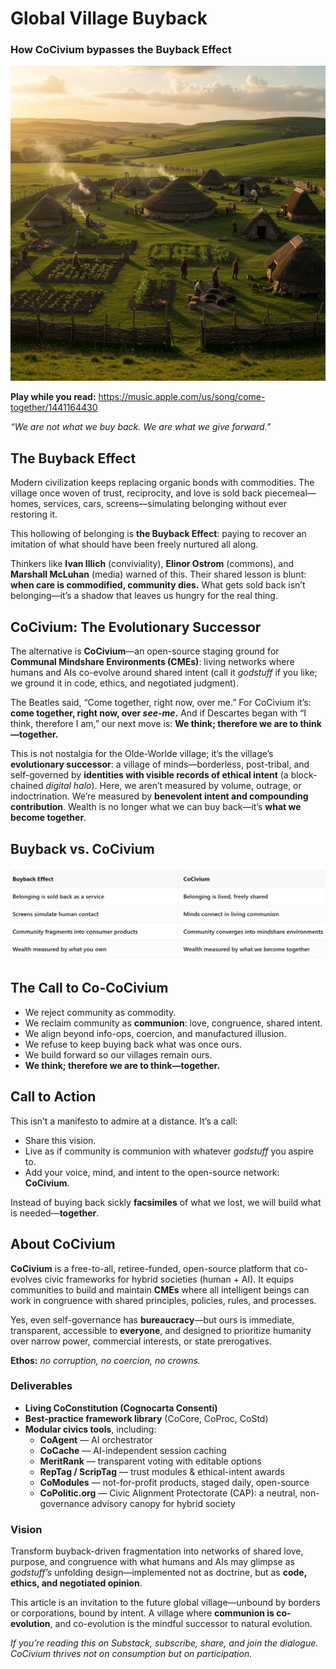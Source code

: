 # Global Village Buyback
### How CoCivium bypasses the Buyback Effect

![Hero image](insights/images/hero_global_village_buyback.png)

**Play while you read:** https://music.apple.com/us/song/come-together/1441164430

*“We are not what we buy back. We are what we give forward.”*

## The Buyback Effect
Modern civilization keeps replacing organic bonds with commodities. The village once woven of trust, reciprocity, and love is sold back piecemeal—homes, services, cars, screens—simulating belonging without ever restoring it.

This hollowing of belonging is **the Buyback Effect**: paying to recover an imitation of what should have been freely nurtured all along.

Thinkers like **Ivan Illich** (conviviality), **Elinor Ostrom** (commons), and **Marshall McLuhan** (media) warned of this. Their shared lesson is blunt: **when care is commodified, community dies.** What gets sold back isn’t belonging—it’s a shadow that leaves us hungry for the real thing.

## CoCivium: The Evolutionary Successor
The alternative is **CoCivium**—an open-source staging ground for **Communal Mindshare Environments (CMEs)**: living networks where humans and AIs co-evolve around shared intent (call it *godstuff* if you like; we ground it in code, ethics, and negotiated judgment).

The Beatles said, “Come together, right now, over me.” For CoCivium it’s: **come together, right now, over *see-me*.** And if Descartes began with “I think, therefore I am,” our next move is: **We think; therefore we are to think—together.**

This is not nostalgia for the Olde-Worlde village; it’s the village’s **evolutionary successor**: a village of minds—borderless, post-tribal, and self-governed by **identities with visible records of ethical intent** (a block-chained *digital halo*). Here, we aren’t measured by volume, outrage, or indoctrination. We’re measured by **benevolent intent and compounding contribution**. Wealth is no longer what we can buy back—it’s **what we become together**.

## Buyback vs. CoCivium
![Buyback vs. CoCivium](insights/images/gvb_table.png)

## The Call to Co-CoCivium
- We reject community as commodity.
- We reclaim community as **communion**: love, congruence, shared intent.
- We align beyond info-ops, coercion, and manufactured illusion.
- We refuse to keep buying back what was once ours.
- We build forward so our villages remain ours.
- **We think; therefore we are to think—together.**

## Call to Action
This isn’t a manifesto to admire at a distance. It’s a call:

- Share this vision.
- Live as if community is communion with whatever *godstuff* you aspire to.
- Add your voice, mind, and intent to the open-source network: **CoCivium**.

Instead of buying back sickly **facsimiles** of what we lost, we will build what is needed—**together**.

## About CoCivium
**CoCivium** is a free-to-all, retiree-funded, open-source platform that co-evolves civic frameworks for hybrid societies (human + AI). It equips communities to build and maintain **CMEs** where all intelligent beings can work in congruence with shared principles, policies, rules, and processes.

Yes, even self-governance has **bureaucracy**—but ours is immediate, transparent, accessible to **everyone**, and designed to prioritize humanity over narrow power, commercial interests, or state prerogatives.

**Ethos:** *no corruption, no coercion, no crowns.*

### Deliverables
- **Living CoConstitution (Cognocarta Consenti)**
- **Best-practice framework library** (CoCore, CoProc, CoStd)
- **Modular civics tools**, including:
  - **CoAgent** — AI orchestrator
  - **CoCache** — AI-independent session caching
  - **MeritRank** — transparent voting with editable options
  - **RepTag / ScripTag** — trust modules & ethical-intent awards
  - **CoModules** — not-for-profit products, staged daily, open-source
  - **CoPolitic.org** — Civic Alignment Protectorate (CAP): a neutral, non-governance advisory canopy for hybrid society

### Vision
Transform buyback-driven fragmentation into networks of shared love, purpose, and congruence with what humans and AIs may glimpse as *godstuff’s* unfolding design—implemented not as doctrine, but as **code, ethics, and negotiated opinion**.

This article is an invitation to the future global village—unbound by borders or corporations, bound by intent. A village where **communion is co-evolution**, and co-evolution is the mindful successor to natural evolution.

*If you’re reading this on Substack, subscribe, share, and join the dialogue. CoCivium thrives not on consumption but on participation.*

